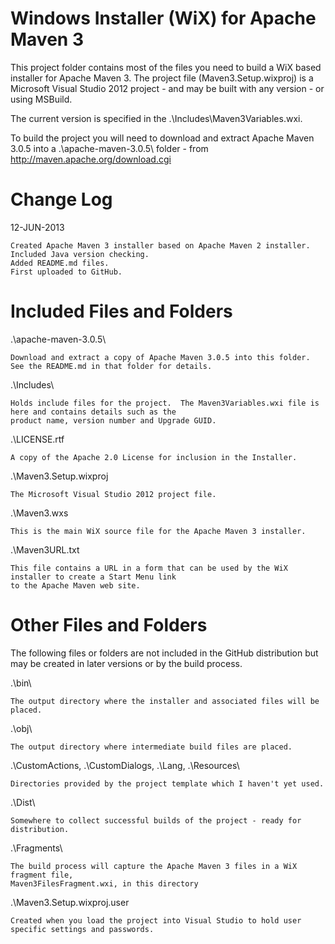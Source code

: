 Windows Installer (WiX) for Apache Maven 3
==========================================

This project folder contains most of the files you need to build a WiX based installer
for Apache Maven 3.  The project file (Maven3.Setup.wixproj) is a Microsoft Visual Studio 2012
project - and may be built with any version - or using MSBuild.

The current version is specified in the .\Includes\Maven3Variables.wxi.

To build the project you will need to download and extract Apache Maven 3.0.5 into a
.\apache-maven-3.0.5\ folder - from http://maven.apache.org/download.cgi

Change Log
==========

12-JUN-2013

	Created Apache Maven 3 installer based on Apache Maven 2 installer.
	Included Java version checking.
	Added README.md files.
	First uploaded to GitHub.

Included Files and Folders
==========================

.\apache-maven-3.0.5\

	Download and extract a copy of Apache Maven 3.0.5 into this folder.  See the README.md in that folder for details.

.\Includes\

	Holds include files for the project.  The Maven3Variables.wxi file is here and contains details such as the 
	product name, version number and Upgrade GUID.

.\LICENSE.rtf

	A copy of the Apache 2.0 License for inclusion in the Installer.

.\Maven3.Setup.wixproj

	The Microsoft Visual Studio 2012 project file.

.\Maven3.wxs

	This is the main WiX source file for the Apache Maven 3 installer.

.\Maven3URL.txt

	This file contains a URL in a form that can be used by the WiX installer to create a Start Menu link 
	to the Apache Maven web site.

Other Files and Folders
=======================

The following files or folders are not included in the GitHub distribution but may be created in later
versions or by the build process.

.\bin\

	The output directory where the installer and associated files will be placed.

.\obj\

	The output directory where intermediate build files are placed.

.\CustomActions\, .\CustomDialogs\, .\Lang\, .\Resources\

	Directories provided by the project template which I haven't yet used.

.\Dist\

	Somewhere to collect successful builds of the project - ready for distribution.

.\Fragments\

	The build process will capture the Apache Maven 3 files in a WiX fragment file, 
	Maven3FilesFragment.wxi, in this directory

.\Maven3.Setup.wixproj.user

	Created when you load the project into Visual Studio to hold user specific settings and passwords.

